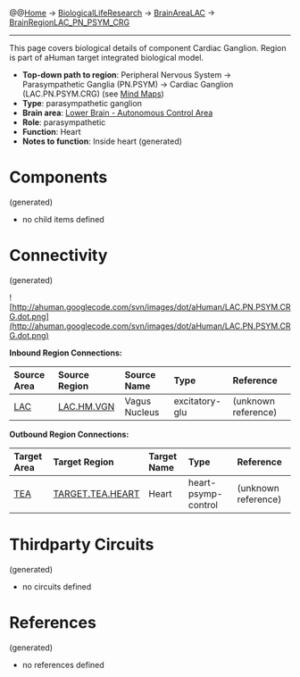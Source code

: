 @@[Home](Home.md) -> [BiologicalLifeResearch](BiologicalLifeResearch.md) -> [BrainAreaLAC](BrainAreaLAC.md) -> [BrainRegionLAC\_PN\_PSYM\_CRG](BrainRegionLAC_PN_PSYM_CRG.md)

---


This page covers biological details of component Cardiac Ganglion.
Region is part of aHuman target integrated biological model.

  * **Top-down path to region**: Peripheral Nervous System -> Parasympathetic Ganglia (PN.PSYM) -> Cardiac Ganglion (LAC.PN.PSYM.CRG) (see [Mind Maps](OverallMindMaps.md))
  * **Type**: parasympathetic ganglion
  * **Brain area**: [Lower Brain - Autonomous Control Area](BrainAreaLAC.md)
  * **Role**: parasympathetic
  * **Function**: Heart
  * **Notes to function**: Inside heart
(generated)
# Components #
(generated)


  * no child items defined

# Connectivity #
(generated)


![http://ahuman.googlecode.com/svn/images/dot/aHuman/LAC.PN.PSYM.CRG.dot.png](http://ahuman.googlecode.com/svn/images/dot/aHuman/LAC.PN.PSYM.CRG.dot.png)

**Inbound Region Connections:**

| **Source Area** | **Source Region** | **Source Name** | **Type** | **Reference** |
|:----------------|:------------------|:----------------|:---------|:--------------|
| [LAC](BrainAreaLAC.md) | [LAC.HM.VGN](BrainRegionLAC_HM_VGN.md) | Vagus Nucleus   | excitatory-glu | (unknown reference) |

**Outbound Region Connections:**

| **Target Area** | **Target Region** | **Target Name** | **Type** | **Reference** |
|:----------------|:------------------|:----------------|:---------|:--------------|
| [TEA](BrainAreaTEA.md) | [TARGET.TEA.HEART](BrainRegionTARGET_TEA_HEART.md) | Heart           | heart-psymp-control | (unknown reference) |

# Thirdparty Circuits #
(generated)

  * no circuits defined

# References #
(generated)

  * no references defined
